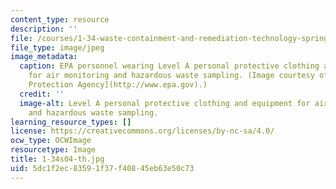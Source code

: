 ```yaml
---
content_type: resource
description: ''
file: /courses/1-34-waste-containment-and-remediation-technology-spring-2004/5dc1f2ec83591f37f40845eb63e50c73_1-34s04-th.jpg
file_type: image/jpeg
image_metadata:
  caption: EPA personnel wearing Level A personal protective clothing and equipment
    for air monitoring and hazardous waste sampling. (Image courtesy of [U.S. Environmental
    Protection Agency](http://www.epa.gov).)
  credit: ''
  image-alt: Level A personal protective clothing and equipment for air monitoring
    and hazardous waste sampling.
learning_resource_types: []
license: https://creativecommons.org/licenses/by-nc-sa/4.0/
ocw_type: OCWImage
resourcetype: Image
title: 1-34s04-th.jpg
uid: 5dc1f2ec-8359-1f37-f408-45eb63e50c73
---
```

